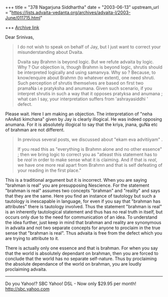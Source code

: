 +++
title = "378 Nagarjuna Siddhartha"
date = "2003-06-13"
upstream_url = "https://lists.advaita-vedanta.org/archives/advaita-l/2003-June/011715.html"

+++
[Archive link](https://lists.advaita-vedanta.org/archives/advaita-l/2003-June/011715.html)


Dear Srinivas, 

> I do not wish to speak on behalf of Jay, but I just
> want to correct your
> misunderstanding about Dvaita.
>  
> Dvaita say Brahmn is beyond logic. But we refute
> advaita by logic. Why ? Our
> objection is, though Brahmn is beyond logic, shrutis
> should be interpreted
> logically and using samanvya.  Why so ?  Because, to
> know/enquire about
> Brahmn (to whatever extent), one need shruti.  Such
> perception of shrutis
> themselves are based on first two pramaNa i.e 
> pratyksha and anumana.  Given
> such scenario, if you interpret shrutis in such a
> way that it opposes
> pratyksa and anumana ; what can I say, your
> interpretation suffers from
> 'ashrayasiddhi ' defect.


Please wait. Here I am making an objection. The
interpretation of "neha nAnAsti kimchana" given by Jay
 is clearly illogical. He was indeed opposing anumana.
For it is absolutely illogical to say that the kriya,
jnana, guNa etc of brahman are not different.  


> In previous several posts, we discussed about "ekam
> eva advitiiyam" . 
>  
> If you read this as "everything is Brahmn alone and
> no other essence" ; then
> we bring logic to correct you as  "atleast this
> statement has to be *real*
> in order to make sense what it is claiming. And if
> that is *real*,  we have
> one more real apart from Brahmn and that is self
> defeating of your reading
> in the first place." 


This is a traditional argument but it is incorrect. 
When you are saying "brahman is real" you are
presupposing Nescience. For the statement "brahman is
real" assumes two concepts "brahman" and "reality" and
says that they are the same. Here you find an instance
of tautology but such a tautology is inescapable in
language, for even if you say that "brahman has
attributes" there is tautology involved. Thus the
statement "brahman is real" is an inherently
tautological statement and thus has no real truth in
itself, but occurs only due to the need for
communication of an idea. To understand the idea
further, just keep in mind that brahman and reality
are synonymous in advaita and not two separate
concepts for anyone to proclaim in the true sense that
"brahman is real". Thus advaita is free from the
defect which you are trying to attribute to it.

There is actually only one essence and that is
brahman.  For when you say that the world is
absolutely dependant on brahman, then you are forced
to conclude that the world has no separate
self-nature. Thus by proclaiming the absolute
dependance of the world on brahman, you are loudly
proclaiming advaita.

__________________________________
Do you Yahoo!?
SBC Yahoo! DSL - Now only $29.95 per month!
http://sbc.yahoo.com

